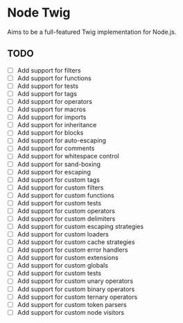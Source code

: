 # Node Twig
Aims to be a full-featured Twig implementation for Node.js.

## TODO
- [ ] Add support for filters
- [ ] Add support for functions
- [ ] Add support for tests
- [ ] Add support for tags
- [ ] Add support for operators
- [ ] Add support for macros
- [ ] Add support for imports
- [ ] Add support for inheritance
- [ ] Add support for blocks
- [ ] Add support for auto-escaping
- [ ] Add support for comments
- [ ] Add support for whitespace control
- [ ] Add support for sand-boxing
- [ ] Add support for escaping
- [ ] Add support for custom tags
- [ ] Add support for custom filters
- [ ] Add support for custom functions
- [ ] Add support for custom tests
- [ ] Add support for custom operators
- [ ] Add support for custom delimiters
- [ ] Add support for custom escaping strategies
- [ ] Add support for custom loaders
- [ ] Add support for custom cache strategies
- [ ] Add support for custom error handlers
- [ ] Add support for custom extensions
- [ ] Add support for custom globals
- [ ] Add support for custom tests
- [ ] Add support for custom unary operators
- [ ] Add support for custom binary operators
- [ ] Add support for custom ternary operators
- [ ] Add support for custom token parsers
- [ ] Add support for custom node visitors
